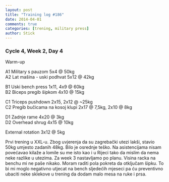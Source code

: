 ```yaml
---
layout: post
title: "Training log #186"
date: 2014-04-01
comments: true
categories: [trening, military press]
author: Stick
---
```


### Cycle 4, Week 2, Day 4  

Warm-up  

A1 Military s pauzom 5x4 @ 50kg  
A2 Lat mašina - uski podhvat 5x12 @ 42kg  

B1 Uski bench press 1x11, 4x9 @ 60kg    
B2 Biceps pregib šipkom 4x10 @ 15kg    

C1 Triceps pushdown 2x15, 2x12 @ ~25kg   
C2 Pregib bučicama na kosoj klupi 2x17 @ 7,5kg, 2x10 @ 8kg       

D1 Zadnje rame 4x20 @ 3kg    
D2 Overhead shrug 4x15 @ 10kg     

External rotation 3x12 @ 5kg  

Prvi trening u XXL-u. Zbog uvjerenja da su zagrebački utezi lakši, stavio 50kg umjesto zadanih 48kg. Bilo je osrednje teško. Na asistencijama nisam povećavao kilaže a lomile su me isto kao i u Rijeci tako da mislim da nema neke razlike u utezima. Za week 3 nastavljamo po planu. Visina racka na benchu mi ne paše nikako. Moram raditi pola pokreta da otključam šipku. To bi mi moglo negativno utjecat na bench sljedećih mjeseci pa ću preventivno ubaciti neke sklekove u trening da dodam malo mesa na ruke i prsa.

